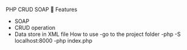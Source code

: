 PHP CRUD SOAP
🚀 Features
- SOAP 
- CRUD operation
- Data store in XML file
How to use
-go to the project folder
-php -S localhost:8000
-php index.php 

